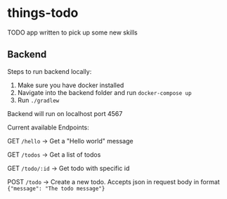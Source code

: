 # things-todo
TODO app written to pick up some new skills

## Backend

Steps to run backend locally:
1. Make sure you have docker installed
1. Navigate into the backend folder and run `docker-compose up`
1. Run `./gradlew`

Backend will run on localhost port 4567

Current available Endpoints:

GET `/hello` -> Get a "Hello world" message

GET `/todos` -> Get a list of todos

GET `/todo/:id` -> Get todo with specific id

POST `/todo` -> Create a new todo. Accepts json in request body in format `{"message": "The todo message"}` 
